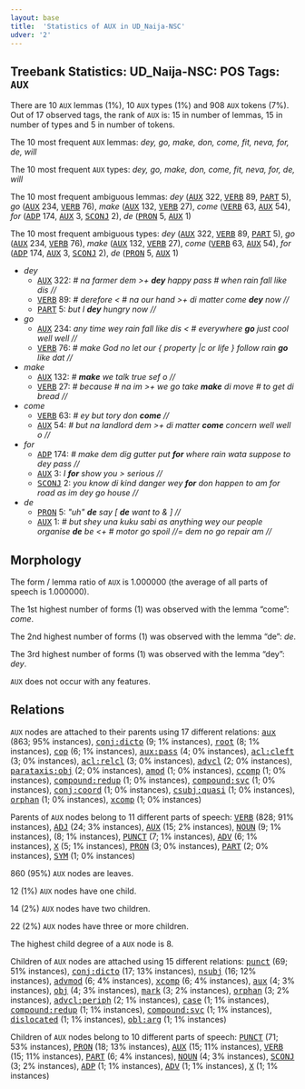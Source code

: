 ```yaml
---
layout: base
title:  'Statistics of AUX in UD_Naija-NSC'
udver: '2'
---
```


## Treebank Statistics: UD_Naija-NSC: POS Tags: `AUX`

There are 10 `AUX` lemmas (1%), 10 `AUX` types (1%) and 908 `AUX` tokens (7%).
Out of 17 observed tags, the rank of `AUX` is: 15 in number of lemmas, 15 in number of types and 5 in number of tokens.

The 10 most frequent `AUX` lemmas: <em>dey, go, make, don, come, fit, neva, for, de, will</em>

The 10 most frequent `AUX` types:  <em>dey, go, make, don, come, fit, neva, for, de, will</em>

The 10 most frequent ambiguous lemmas: <em>dey</em> (<tt><a href="pcm_nsc-pos-AUX.html">AUX</a></tt> 322, <tt><a href="pcm_nsc-pos-VERB.html">VERB</a></tt> 89, <tt><a href="pcm_nsc-pos-PART.html">PART</a></tt> 5), <em>go</em> (<tt><a href="pcm_nsc-pos-AUX.html">AUX</a></tt> 234, <tt><a href="pcm_nsc-pos-VERB.html">VERB</a></tt> 76), <em>make</em> (<tt><a href="pcm_nsc-pos-AUX.html">AUX</a></tt> 132, <tt><a href="pcm_nsc-pos-VERB.html">VERB</a></tt> 27), <em>come</em> (<tt><a href="pcm_nsc-pos-VERB.html">VERB</a></tt> 63, <tt><a href="pcm_nsc-pos-AUX.html">AUX</a></tt> 54), <em>for</em> (<tt><a href="pcm_nsc-pos-ADP.html">ADP</a></tt> 174, <tt><a href="pcm_nsc-pos-AUX.html">AUX</a></tt> 3, <tt><a href="pcm_nsc-pos-SCONJ.html">SCONJ</a></tt> 2), <em>de</em> (<tt><a href="pcm_nsc-pos-PRON.html">PRON</a></tt> 5, <tt><a href="pcm_nsc-pos-AUX.html">AUX</a></tt> 1)

The 10 most frequent ambiguous types:  <em>dey</em> (<tt><a href="pcm_nsc-pos-AUX.html">AUX</a></tt> 322, <tt><a href="pcm_nsc-pos-VERB.html">VERB</a></tt> 89, <tt><a href="pcm_nsc-pos-PART.html">PART</a></tt> 5), <em>go</em> (<tt><a href="pcm_nsc-pos-AUX.html">AUX</a></tt> 234, <tt><a href="pcm_nsc-pos-VERB.html">VERB</a></tt> 76), <em>make</em> (<tt><a href="pcm_nsc-pos-AUX.html">AUX</a></tt> 132, <tt><a href="pcm_nsc-pos-VERB.html">VERB</a></tt> 27), <em>come</em> (<tt><a href="pcm_nsc-pos-VERB.html">VERB</a></tt> 63, <tt><a href="pcm_nsc-pos-AUX.html">AUX</a></tt> 54), <em>for</em> (<tt><a href="pcm_nsc-pos-ADP.html">ADP</a></tt> 174, <tt><a href="pcm_nsc-pos-AUX.html">AUX</a></tt> 3, <tt><a href="pcm_nsc-pos-SCONJ.html">SCONJ</a></tt> 2), <em>de</em> (<tt><a href="pcm_nsc-pos-PRON.html">PRON</a></tt> 5, <tt><a href="pcm_nsc-pos-AUX.html">AUX</a></tt> 1)


* <em>dey</em>
  * <tt><a href="pcm_nsc-pos-AUX.html">AUX</a></tt> 322: <em># na farmer dem >+ <b>dey</b> happy pass # when rain fall like dis //</em>
  * <tt><a href="pcm_nsc-pos-VERB.html">VERB</a></tt> 89: <em># derefore < # na our hand >+ di matter come <b>dey</b> now //</em>
  * <tt><a href="pcm_nsc-pos-PART.html">PART</a></tt> 5: <em>but I <b>dey</b> hungry now //</em>
* <em>go</em>
  * <tt><a href="pcm_nsc-pos-AUX.html">AUX</a></tt> 234: <em>any time wey rain fall like dis < # everywhere <b>go</b> just cool well well //</em>
  * <tt><a href="pcm_nsc-pos-VERB.html">VERB</a></tt> 76: <em># make God no let our { property |c or life } follow rain <b>go</b> like dat //</em>
* <em>make</em>
  * <tt><a href="pcm_nsc-pos-AUX.html">AUX</a></tt> 132: <em># <b>make</b> we talk true sef o //</em>
  * <tt><a href="pcm_nsc-pos-VERB.html">VERB</a></tt> 27: <em># because # na im >+ we go take <b>make</b> di move # to get di bread //</em>
* <em>come</em>
  * <tt><a href="pcm_nsc-pos-VERB.html">VERB</a></tt> 63: <em># ey but tory don <b>come</b> //</em>
  * <tt><a href="pcm_nsc-pos-AUX.html">AUX</a></tt> 54: <em># but na landlord dem >+ di matter <b>come</b> concern well well o //</em>
* <em>for</em>
  * <tt><a href="pcm_nsc-pos-ADP.html">ADP</a></tt> 174: <em># make dem dig gutter put <b>for</b> where rain wata suppose to dey pass //</em>
  * <tt><a href="pcm_nsc-pos-AUX.html">AUX</a></tt> 3: <em>I <b>for</b> show you > serious //</em>
  * <tt><a href="pcm_nsc-pos-SCONJ.html">SCONJ</a></tt> 2: <em>you know di kind danger wey <b>for</b> don happen to am for road as im dey go house //</em>
* <em>de</em>
  * <tt><a href="pcm_nsc-pos-PRON.html">PRON</a></tt> 5: <em>"uh" <b>de</b> say [ <b>de</b> want to & ] //</em>
  * <tt><a href="pcm_nsc-pos-AUX.html">AUX</a></tt> 1: <em># but shey una kuku sabi as anything wey our people organise <b>de</b> be <+ # motor go spoil //= dem no go repair am //</em>

## Morphology

The form / lemma ratio of `AUX` is 1.000000 (the average of all parts of speech is 1.000000).

The 1st highest number of forms (1) was observed with the lemma “come”: <em>come</em>.

The 2nd highest number of forms (1) was observed with the lemma “de”: <em>de</em>.

The 3rd highest number of forms (1) was observed with the lemma “dey”: <em>dey</em>.

`AUX` does not occur with any features.


## Relations

`AUX` nodes are attached to their parents using 17 different relations: <tt><a href="pcm_nsc-dep-aux.html">aux</a></tt> (863; 95% instances), <tt><a href="pcm_nsc-dep-conj-dicto.html">conj:dicto</a></tt> (9; 1% instances), <tt><a href="pcm_nsc-dep-root.html">root</a></tt> (8; 1% instances), <tt><a href="pcm_nsc-dep-cop.html">cop</a></tt> (6; 1% instances), <tt><a href="pcm_nsc-dep-aux-pass.html">aux:pass</a></tt> (4; 0% instances), <tt><a href="pcm_nsc-dep-acl-cleft.html">acl:cleft</a></tt> (3; 0% instances), <tt><a href="pcm_nsc-dep-acl-relcl.html">acl:relcl</a></tt> (3; 0% instances), <tt><a href="pcm_nsc-dep-advcl.html">advcl</a></tt> (2; 0% instances), <tt><a href="pcm_nsc-dep-parataxis-obj.html">parataxis:obj</a></tt> (2; 0% instances), <tt><a href="pcm_nsc-dep-amod.html">amod</a></tt> (1; 0% instances), <tt><a href="pcm_nsc-dep-ccomp.html">ccomp</a></tt> (1; 0% instances), <tt><a href="pcm_nsc-dep-compound-redup.html">compound:redup</a></tt> (1; 0% instances), <tt><a href="pcm_nsc-dep-compound-svc.html">compound:svc</a></tt> (1; 0% instances), <tt><a href="pcm_nsc-dep-conj-coord.html">conj:coord</a></tt> (1; 0% instances), <tt><a href="pcm_nsc-dep-csubj-quasi.html">csubj:quasi</a></tt> (1; 0% instances), <tt><a href="pcm_nsc-dep-orphan.html">orphan</a></tt> (1; 0% instances), <tt><a href="pcm_nsc-dep-xcomp.html">xcomp</a></tt> (1; 0% instances)

Parents of `AUX` nodes belong to 11 different parts of speech: <tt><a href="pcm_nsc-pos-VERB.html">VERB</a></tt> (828; 91% instances), <tt><a href="pcm_nsc-pos-ADJ.html">ADJ</a></tt> (24; 3% instances), <tt><a href="pcm_nsc-pos-AUX.html">AUX</a></tt> (15; 2% instances), <tt><a href="pcm_nsc-pos-NOUN.html">NOUN</a></tt> (9; 1% instances),  (8; 1% instances), <tt><a href="pcm_nsc-pos-PUNCT.html">PUNCT</a></tt> (7; 1% instances), <tt><a href="pcm_nsc-pos-ADV.html">ADV</a></tt> (6; 1% instances), <tt><a href="pcm_nsc-pos-X.html">X</a></tt> (5; 1% instances), <tt><a href="pcm_nsc-pos-PRON.html">PRON</a></tt> (3; 0% instances), <tt><a href="pcm_nsc-pos-PART.html">PART</a></tt> (2; 0% instances), <tt><a href="pcm_nsc-pos-SYM.html">SYM</a></tt> (1; 0% instances)

860 (95%) `AUX` nodes are leaves.

12 (1%) `AUX` nodes have one child.

14 (2%) `AUX` nodes have two children.

22 (2%) `AUX` nodes have three or more children.

The highest child degree of a `AUX` node is 8.

Children of `AUX` nodes are attached using 15 different relations: <tt><a href="pcm_nsc-dep-punct.html">punct</a></tt> (69; 51% instances), <tt><a href="pcm_nsc-dep-conj-dicto.html">conj:dicto</a></tt> (17; 13% instances), <tt><a href="pcm_nsc-dep-nsubj.html">nsubj</a></tt> (16; 12% instances), <tt><a href="pcm_nsc-dep-advmod.html">advmod</a></tt> (6; 4% instances), <tt><a href="pcm_nsc-dep-xcomp.html">xcomp</a></tt> (6; 4% instances), <tt><a href="pcm_nsc-dep-aux.html">aux</a></tt> (4; 3% instances), <tt><a href="pcm_nsc-dep-obj.html">obj</a></tt> (4; 3% instances), <tt><a href="pcm_nsc-dep-mark.html">mark</a></tt> (3; 2% instances), <tt><a href="pcm_nsc-dep-orphan.html">orphan</a></tt> (3; 2% instances), <tt><a href="pcm_nsc-dep-advcl-periph.html">advcl:periph</a></tt> (2; 1% instances), <tt><a href="pcm_nsc-dep-case.html">case</a></tt> (1; 1% instances), <tt><a href="pcm_nsc-dep-compound-redup.html">compound:redup</a></tt> (1; 1% instances), <tt><a href="pcm_nsc-dep-compound-svc.html">compound:svc</a></tt> (1; 1% instances), <tt><a href="pcm_nsc-dep-dislocated.html">dislocated</a></tt> (1; 1% instances), <tt><a href="pcm_nsc-dep-obl-arg.html">obl:arg</a></tt> (1; 1% instances)

Children of `AUX` nodes belong to 10 different parts of speech: <tt><a href="pcm_nsc-pos-PUNCT.html">PUNCT</a></tt> (71; 53% instances), <tt><a href="pcm_nsc-pos-PRON.html">PRON</a></tt> (18; 13% instances), <tt><a href="pcm_nsc-pos-AUX.html">AUX</a></tt> (15; 11% instances), <tt><a href="pcm_nsc-pos-VERB.html">VERB</a></tt> (15; 11% instances), <tt><a href="pcm_nsc-pos-PART.html">PART</a></tt> (6; 4% instances), <tt><a href="pcm_nsc-pos-NOUN.html">NOUN</a></tt> (4; 3% instances), <tt><a href="pcm_nsc-pos-SCONJ.html">SCONJ</a></tt> (3; 2% instances), <tt><a href="pcm_nsc-pos-ADP.html">ADP</a></tt> (1; 1% instances), <tt><a href="pcm_nsc-pos-ADV.html">ADV</a></tt> (1; 1% instances), <tt><a href="pcm_nsc-pos-X.html">X</a></tt> (1; 1% instances)

